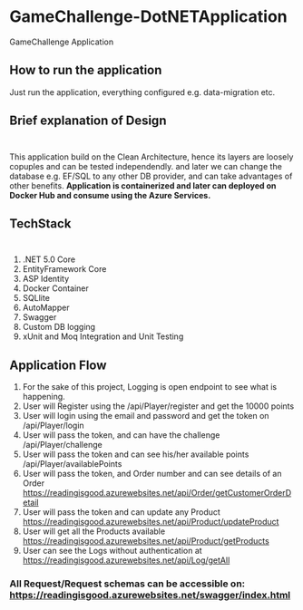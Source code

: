 # GameChallenge-DotNETApplication

GameChallenge Application

## How to run the application
Just run the application, everything configured e.g. data-migration etc.

## Brief explanation of Design <br><br>
This application build on the Clean Architecture, hence its layers are loosely copuples and can be tested independendly. 
and later we can change the database e.g. EF/SQL to any other DB provider, and can take advantages of other benefits.
**Application is containerized and later can deployed on Docker Hub and consume using the Azure Services.**


## TechStack <br><br>
1. .NET 5.0 Core
2. EntityFramework Core
3. ASP Identity
4. Docker Container
5. SQLlite
6. AutoMapper
7. Swagger
8. Custom DB logging
9. xUnit and Moq Integration and Unit Testing

## Application Flow
1. For the sake of this project, Logging is open endpoint to see what is happening.
1. User will Register using the /api/Player/register and get the 10000 points<br>
2. User will login using the email and password and get the token on /api/Player/login <br>
3. User will pass the token, and can have the challenge /api/Player/challenge <br>
4. User will pass the token and can see his/her available points /api/Player/availablePoints
5. User will pass the token, and Order number and can see details of an Order https://readingisgood.azurewebsites.net/api/Order/getCustomerOrderDetail <br>
6. User will pass the token and can update any Product https://readingisgood.azurewebsites.net/api/Product/updateProduct <br>
7. User will get all the Products available https://readingisgood.azurewebsites.net/api/Product/getProducts <br>
8. User can see the Logs without authentication at https://readingisgood.azurewebsites.net/api/Log/getAll
### All Request/Request schemas can be accessible on: https://readingisgood.azurewebsites.net/swagger/index.html


